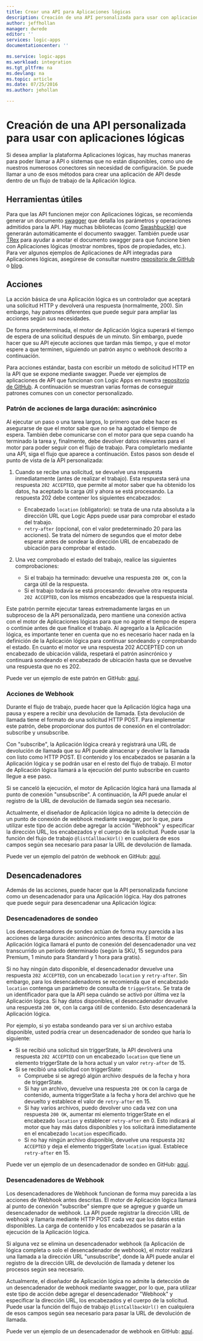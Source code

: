 ```yaml
---
title: Crear una API para Aplicaciones lógicas
description: Creación de una API personalizada para usar con aplicaciones lógicas
author: jeffhollan
manager: dwrede
editor: ''
services: logic-apps
documentationcenter: ''

ms.service: logic-apps
ms.workload: integration
ms.tgt_pltfrm: na
ms.devlang: na
ms.topic: article
ms.date: 07/25/2016
ms.author: jehollan

---
```

# Creación de una API personalizada para usar con aplicaciones lógicas
Si desea ampliar la plataforma Aplicaciones lógicas, hay muchas maneras para poder llamar a API o sistemas que no están disponibles, como uno de nuestros numerosos conectores sin necesidad de configuración. Se puede llamar a uno de esos métodos para crear una aplicación de API desde dentro de un flujo de trabajo de la Aplicación lógica.

## Herramientas útiles
Para que las API funcionen mejor con Aplicaciones lógicas, se recomienda generar un documento [swagger](http://swagger.io) que detalla los parámetros y operaciones admitidos para la API. Hay muchas bibliotecas (como [Swashbuckle](https://github.com/domaindrivendev/Swashbuckle)) que generarán automáticamente el documento swagger. También puede usar [TRex](https://github.com/nihaue/TRex) para ayudar a anotar el documento swagger para que funcione bien con Aplicaciones lógicas (mostrar nombres, tipos de propiedades, etc.). Para ver algunos ejemplos de Aplicaciones de API integradas para Aplicaciones lógicas, asegúrese de consultar nuestro [repositorio de GitHub](http://github.com/logicappsio) o [blog](http://aka.ms/logicappsblog).

## Acciones
La acción básica de una Aplicación lógica es un controlador que aceptará una solicitud HTTP y devolverá una respuesta (normalmente, 200). Sin embargo, hay patrones diferentes que puede seguir para ampliar las acciones según sus necesidades.

De forma predeterminada, el motor de Aplicación lógica superará el tiempo de espera de una solicitud después de un minuto. Sin embargo, puede hacer que su API ejecute acciones que tardan más tiempo, y que el motor espere a que terminen, siguiendo un patrón async o webhook descrito a continuación.

Para acciones estándar, basta con escribir un método de solicitud HTTP en la API que se expone mediante swagger. Puede ver ejemplos de aplicaciones de API que funcionan con Logic Apps en nuestra [repositorio de GitHub](https://github.com/logicappsio). A continuación se muestran varias formas de conseguir patrones comunes con un conector personalizado.

### Patrón de acciones de larga duración: asincrónico
Al ejecutar un paso o una tarea largos, lo primero que debe hacer es asegurarse de que el motor sabe que no se ha agotado el tiempo de espera. También debe comunicarse con el motor para que sepa cuando ha terminado la tarea y, finalmente, debe devolver datos relevantes para el motor para poder seguir con el flujo de trabajo. Para completarlo mediante una API, siga el flujo que aparece a continuación. Estos pasos son desde el punto de vista de la API personalizada:

1. Cuando se recibe una solicitud, se devuelve una respuesta inmediatamente (antes de realizar el trabajo). Esta respuesta será una respuesta `202 ACCEPTED`, que permite al motor saber que ha obtenido los datos, ha aceptado la carga útil y ahora se está procesando. La respuesta 202 debe contener los siguientes encabezados:
   
   * Encabezado `location` (obligatorio): se trata de una ruta absoluta a la dirección URL que Logic Apps puede usar para comprobar el estado del trabajo.
   * `retry-after` (opcional, con el valor predeterminado 20 para las acciones). Se trata del número de segundos que el motor debe esperar antes de sondear la dirección URL de encabezado de ubicación para comprobar el estado.
2. Una vez comprobado el estado del trabajo, realice las siguientes comprobaciones:
   
   * Si el trabajo ha terminado: devuelve una respuesta `200 OK`, con la carga útil de la respuesta.
   * Si el trabajo todavía se está procesando: devuelve otra respuesta `202 ACCEPTED`, con los mismos encabezados que la respuesta inicial.

Este patrón permite ejecutar tareas extremadamente largas en un subproceso de la API personalizada, pero mantiene una conexión activa con el motor de Aplicaciones lógicas para que no agote el tiempo de espera o continúe antes de que finalice el trabajo. Al agregarlo a la Aplicación lógica, es importante tener en cuenta que no es necesario hacer nada en la definición de la Aplicación lógica para continuar sondeando y comprobando el estado. En cuanto el motor ve una respuesta 202 ACCEPTED con un encabezado de ubicación válida, respetará el patrón asincrónico y continuará sondeando el encabezado de ubicación hasta que se devuelve una respuesta que no es 202.

Puede ver un ejemplo de este patrón en GitHub: [aquí](https://github.com/jeffhollan/LogicAppsAsyncResponseSample).

### Acciones de Webhook
Durante el flujo de trabajo, puede hacer que la Aplicación lógica haga una pausa y espere a recibir una devolución de llamada. Esta devolución de llamada tiene el formato de una solicitud HTTP POST. Para implementar este patrón, debe proporcionar dos puntos de conexión en el controlador: subscribe y unsubscribe.

Con "subscribe", la Aplicación lógica creará y registrará una URL de devolución de llamada que su API puede almacenar y devolver la llamada con listo como HTTP POST. El contenido y los encabezados se pasarán a la Aplicación lógica y se podrán usar en el resto del flujo de trabajo. El motor de Aplicación lógica llamará a la ejecución del punto subscribe en cuanto llegue a ese paso.

Si se canceló la ejecución, el motor de Aplicación lógica hará una llamada al punto de conexión "unsubscribe". A continuación, la API puede anular el registro de la URL de devolución de llamada según sea necesario.

Actualmente, el diseñador de Aplicación lógica no admite la detección de un punto de conexión de webhook mediante swagger, por lo que, para utilizar este tipo de acción debe agregar la acción "Webhook" y especificar la dirección URL, los encabezados y el cuerpo de la solicitud. Puede usar la función del flujo de trabajo `@listCallbackUrl()` en cualquiera de esos campos según sea necesario para pasar la URL de devolución de llamada.

Puede ver un ejemplo del patrón de webhook en GitHub: [aquí](https://github.com/jeffhollan/LogicAppTriggersExample/blob/master/LogicAppTriggers/Controllers/WebhookTriggerController.cs).

## Desencadenadores
Además de las acciones, puede hacer que la API personalizada funcione como un desencadenador para una Aplicación lógica. Hay dos patrones que puede seguir para desencadenar una Aplicación lógica:

### Desencadenadores de sondeo
Los desencadenadores de sondeo actúan de forma muy parecida a las acciones de larga duración: asincrónico antes descrita. El motor de Aplicación lógica llamará el punto de conexión del desencadenador una vez transcurrido un período determinado (según la SKU, 15 segundos para Premium, 1 minuto para Standard y 1 hora para gratis).

Si no hay ningún dato disponible, el desencadenador devuelve una respuesta `202 ACCEPTED`, con un encabezado `location` y `retry-after`. Sin embargo, para los desencadenadores se recomienda que el encabezado `location` contenga un parámetro de consulta de `triggerState`. Se trata de un identificador para que la API sepa cuándo se activó por última vez la Aplicación lógica. Si hay datos disponibles, el desencadenador devuelve una respuesta `200 OK`, con la carga útil de contenido. Esto desencadenará la Aplicación lógica.

Por ejemplo, si yo estaba sondeando para ver si un archivo estaba disponible, usted podría crear un desencadenador de sondeo que haría lo siguiente:

* Si se recibió una solicitud sin triggerState, la API devolverá una respuesta `202 ACCEPTED` con un encabezado `location` que tiene un elemento triggerState de la hora actual y un valor `retry-after` de 15.
* Si se recibió una solicitud con triggerState:
  * Compruebe si se agregó algún archivo después de la fecha y hora de triggerState.
  * Si hay un archivo, devuelve una respuesta `200 OK` con la carga de contenido, aumenta triggerState a la fecha y hora del archivo que he devuelto y establece el valor de `retry-after` en 15.
  * Si hay varios archivos, puedo devolver uno cada vez con una respuesta `200 OK`, aumentar mi elemento triggerState en el encabezado `location` y establecer `retry-after` en 0. Esto indicará al motor que hay más datos disponibles y los solicitará inmediatamente en el encabezado `location` especificado.
  * Si no hay ningún archivo disponible, devuelve una respuesta `202 ACCEPTED` y deja el elemento triggerState `location` igual. Establece `retry-after` en 15.

Puede ver un ejemplo de un desencadenador de sondeo en GitHub: [aquí](https://github.com/jeffhollan/LogicAppTriggersExample/tree/master/LogicAppTriggers).

### Desencadenadores de Webhook
Los desencadenadores de Webhook funcionan de forma muy parecida a las acciones de Webhook antes descritas. El motor de Aplicación lógica llamará al punto de conexión "subscribe" siempre que se agregue y guarde un desencadenador de webhook. La API puede registrar la dirección URL de webhook y llamarla mediante HTTP POST cada vez que los datos están disponibles. La carga de contenido y los encabezados se pasarán a la ejecución de la Aplicación lógica.

Si alguna vez se elimina un desencadenador webhook (la Aplicación de lógica completa o solo el desencadenador de webhook), el motor realizará una llamada a la dirección URL "unsubscribe", donde la API puede anular el registro de la dirección URL de devolución de llamada y detener los procesos según sea necesario.

Actualmente, el diseñador de Aplicación lógica no admite la detección de un desencadenador de webhook mediante swagger, por lo que, para utilizar este tipo de acción debe agregar el desencadenador "Webhook" y especificar la dirección URL, los encabezados y el cuerpo de la solicitud. Puede usar la función del flujo de trabajo `@listCallbackUrl()` en cualquiera de esos campos según sea necesario para pasar la URL de devolución de llamada.

Puede ver un ejemplo de un desencadenador de webhook en GitHub: [aquí](https://github.com/jeffhollan/LogicAppTriggersExample/tree/master/LogicAppTriggers).

<!---HONumber=AcomDC_0803_2016-->